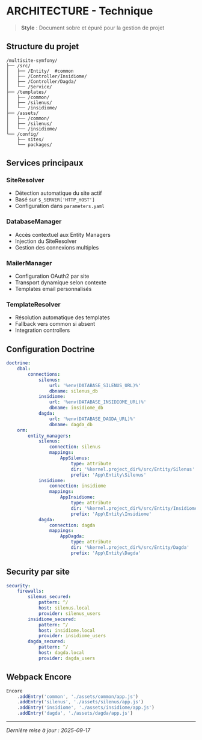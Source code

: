# ARCHITECTURE - Technique

> **Style** : Document sobre et épuré pour la gestion de projet

## Structure du projet

```
/multisite-symfony/
├── /src/
│   ├── /Entity/  #common
│   ├── /Controller/Insidiome/
│   ├── /Controller/Dagda/
│   └── /Service/
├── /templates/
│   ├── /common/
│   ├── /silenus/
│   └── /insidiome/
├── /assets/
│   ├── /common/
│   ├── /silenus/
│   └── /insidiome/
└── /config/
    ├── sites/
    └── packages/
```

## Services principaux

### SiteResolver
- Détection automatique du site actif
- Basé sur `$_SERVER['HTTP_HOST']`
- Configuration dans `parameters.yaml`

### DatabaseManager
- Accès contextuel aux Entity Managers
- Injection du SiteResolver
- Gestion des connexions multiples

### MailerManager
- Configuration OAuth2 par site
- Transport dynamique selon contexte
- Templates email personnalisés

### TemplateResolver
- Résolution automatique des templates
- Fallback vers common si absent
- Integration controllers

## Configuration Doctrine

```yaml
doctrine:
    dbal:
        connections:
            silenus:
                url: '%env(DATABASE_SILENUS_URL)%'
                dbname: silenus_db
            insidiome:
                url: '%env(DATABASE_INSIDIOME_URL)%'
                dbname: insidiome_db
            dagda:
                url: '%env(DATABASE_DAGDA_URL)%'
                dbname: dagda_db
    orm:
        entity_managers:
            silenus:
                connection: silenus
                mappings:
                    AppSilenus:
                        type: attribute
                        dir: '%kernel.project_dir%/src/Entity/Silenus'
                        prefix: 'App\Entity\Silenus'
            insidiome:
                connection: insidiome
                mappings:
                    AppInsidiome:
                        type: attribute
                        dir: '%kernel.project_dir%/src/Entity/Insidiome'
                        prefix: 'App\Entity\Insidiome'
            dagda:
                connection: dagda
                mappings:
                    AppDagda:
                        type: attribute
                        dir: '%kernel.project_dir%/src/Entity/Dagda'
                        prefix: 'App\Entity\Dagda'
```

## Security par site

```yaml
security:
    firewalls:
        silenus_secured:
            pattern: ^/
            host: silenus.local
            provider: silenus_users
        insidiome_secured:
            pattern: ^/
            host: insidiome.local
            provider: insidiome_users
        dagda_secured:
            pattern: ^/
            host: dagda.local
            provider: dagda_users
```

## Webpack Encore

```javascript
Encore
    .addEntry('common', './assets/common/app.js')
    .addEntry('silenus', './assets/silenus/app.js')
    .addEntry('insidiome', './assets/insidiome/app.js')
    .addEntry('dagda', './assets/dagda/app.js')
```

---
*Dernière mise à jour : 2025-09-17*
